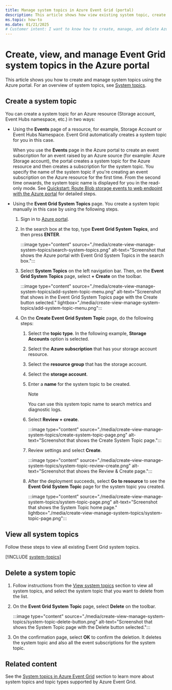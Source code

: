 ```yaml
---
title: Manage system topics in Azure Event Grid (portal)
description: This article shows how view existing system topic, create Azure Event Grid system topics using the Azure portal. 
ms.topic: how-to
ms.date: 01/21/2025
# Customer intent: I want to know how to create, manage, and delete Azure Event Grid system topics in the Azure portal. 
---
```


# Create, view, and manage Event Grid system topics in the Azure portal
This article shows you how to create and manage system topics using the Azure portal. For an overview of system topics, see [System topics](system-topics.md).

## Create a system topic
You can create a system topic for an Azure resource (Storage account, Event Hubs namespace, etc.) in two ways:

- Using the **Events** page of a resource, for example, Storage Account or Event Hubs Namespace. Event Grid automatically creates a system topic for you in this case.

    When you use the **Events** page in the Azure portal to create an event subscription for an event raised by an Azure source (for example: Azure Storage account), the portal creates a system topic for the Azure resource and then creates a subscription for the system topic. You specify the name of the system topic if you're creating an event subscription on the Azure resource for the first time. From the second time onwards, the system topic name is displayed for you in the read-only mode. See [Quickstart: Route Blob storage events to web endpoint with the Azure portal](blob-event-quickstart-portal.md#subscribe-to-the-blob-storage) for detailed steps.
- Using the **Event Grid System Topics** page. You create a system topic manually in this case by using the following steps. 

    1. Sign in to [Azure portal](https://portal.azure.com).
    2. In the search box at the top, type **Event Grid System Topics**, and then press **ENTER**. 
    
        :::image type="content" source="./media/create-view-manage-system-topics/search-system-topics.png" alt-text="Screenshot that shows the Azure portal with Event Grid System Topics in the search box.":::
    3. Select **System Topics** on the left navigation bar. Then, on the **Event Grid System Topics** page, select **+ Create** on the toolbar.
    
        :::image type="content" source="./media/create-view-manage-system-topics/add-system-topic-menu.png" alt-text="Screenshot that shows in the Event Grid System Topics page with the Create button selected." lightbox="./media/create-view-manage-system-topics/add-system-topic-menu.png":::
    4. On the **Create Event Grid System Topic** page, do the following steps:
        1. Select the **topic type**. In the following example, **Storage Accounts** option is selected. 
        2. Select the **Azure subscription** that has your storage account resource. 
        3. Select the **resource group** that has the storage account. 
        4. Select the **storage account**. 
        5. Enter a **name** for the system topic to be created. 
        
            > [!NOTE]
            > You can use this system topic name to search metrics and diagnostic logs.
        6. Select **Review + create**.
    
            :::image type="content" source="./media/create-view-manage-system-topics/create-system-topic-page.png" alt-text="Screenshot that shows the Create System Topic page.":::
        5. Review settings and select **Create**. 
            
            :::image type="content" source="./media/create-view-manage-system-topics/system-topic-review-create.png" alt-text="Screenshot that shows the Review & Create page.":::
        6. After the deployment succeeds, select **Go to resource** to see the **Event Grid System Topic** page for the system topic you created. 

            :::image type="content" source="./media/create-view-manage-system-topics/system-topic-page.png" alt-text="Screenshot that shows the System Topic home page." lightbox="./media/create-view-manage-system-topics/system-topic-page.png":::    


## View all system topics
Follow these steps to view all existing Event Grid system topics. 

[!INCLUDE [system-topics](./includes/system-topics.md)] 


## Delete a system topic
1. Follow instructions from the [View system topics](#view-all-system-topics) section to view all system topics, and select the system topic that you want to delete from the list. 
2. On the **Event Grid System Topic** page, select **Delete** on the toolbar. 

    :::image type="content" source="./media/create-view-manage-system-topics/system-topic-delete-button.png" alt-text="Screenshot that shows the System Topic page with the Delete button selected.":::
3. On the confirmation page, select **OK** to confirm the deletion. It deletes the system topic and also all the event subscriptions for the system topic.  


## Related content
See the [System topics in Azure Event Grid](system-topics.md) section to learn more about system topics and topic types supported by Azure Event Grid. 
